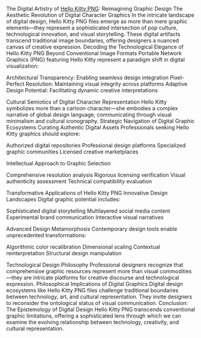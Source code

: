 The Digital Artistry of [Hello Kitty PNG](https://pngving.com/hello-kitty-png/): Reimagining Graphic Design
The Aesthetic Revolution of Digital Character Graphics
In the intricate landscape of digital design, Hello Kitty PNG files emerge as more than mere graphic elements—they represent a sophisticated intersection of pop culture, technological innovation, and visual storytelling. These digital artifacts transcend traditional image boundaries, offering designers a nuanced canvas of creative expression.
Decoding the Technological Elegance of Hello Kitty PNG
Beyond Conventional Image Formats
Portable Network Graphics (PNG) featuring Hello Kitty represent a paradigm shift in digital visualization:

Architectural Transparency: Enabling seamless design integration
Pixel-Perfect Resolution: Maintaining visual integrity across platforms
Adaptive Design Potential: Facilitating dynamic creative interpretations

Cultural Semiotics of Digital Character Representation
Hello Kitty symbolizes more than a cartoon character—she embodies a complex narrative of global design language, communicating through visual minimalism and cultural iconography.
Strategic Navigation of Digital Graphic Ecosystems
Curating Authentic Digital Assets
Professionals seeking Hello Kitty graphics should explore:

Authorized digital repositories
Professional design platforms
Specialized graphic communities
Licensed creative marketplaces

Intellectual Approach to Graphic Selection

Comprehensive resolution analysis
Rigorous licensing verification
Visual authenticity assessment
Technical compatibility evaluation

Transformative Applications of Hello Kitty PNG
Innovative Design Landscapes
Digital graphic potential includes:

Sophisticated digital storytelling
Multilayered social media content
Experimental brand communication
Interactive visual narratives

Advanced Design Metamorphosis
Contemporary design tools enable unprecedented transformations:

Algorithmic color recalibration
Dimensional scaling
Contextual reinterpretation
Structural design manipulation

Technological Design Philosophy
Professional designers recognize that comprehensive graphic resources represent more than visual commodities—they are intricate platforms for creative discourse and technological expression.
Philosophical Implications of Digital Graphics
Digital design ecosystems like Hello Kitty PNG files challenge traditional boundaries between technology, art, and cultural representation. They invite designers to reconsider the ontological status of visual communication.
Conclusion: The Epistemology of Digital Design
Hello Kitty PNG transcends conventional graphic limitations, offering a sophisticated lens through which we can examine the evolving relationship between technology, creativity, and cultural representation.
